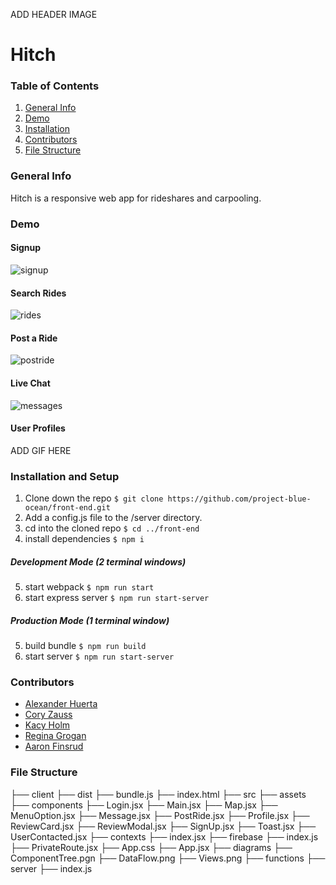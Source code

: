ADD HEADER IMAGE

# Hitch
### Table of Contents
1. [General Info](#General-Info)
2. [Demo](#Demo)
4. [Installation](#Installation-and-Setup)
5. [Contributors](#Contributors)
6. [File Structure](#File-Structure)

### General Info
Hitch is a responsive web app for rideshares and carpooling.

### Demo
#### Signup
![signup](https://user-images.githubusercontent.com/52397472/152586006-23051343-780d-4205-85dd-82963164e28f.gif)

#### Search Rides
![rides](https://user-images.githubusercontent.com/52397472/152585942-62d31d64-9924-45ec-aafb-06d2fb6b1032.gif)

#### Post a Ride
![postride](https://user-images.githubusercontent.com/52397472/152585921-b1018342-882d-455f-8609-8d8f1ac782cb.gif)

#### Live Chat
![messages](https://user-images.githubusercontent.com/75865828/152659990-30b69a96-c4cb-4887-b3e3-8eab35b58a3f.gif)

#### User Profiles
ADD GIF HERE

### Installation and Setup
1. Clone down the repo `$ git clone https://github.com/project-blue-ocean/front-end.git`
2. Add a config.js file to the /server directory.
4. cd into the cloned repo `$ cd ../front-end`
5. install dependencies `$ npm i`
##### Development Mode (2 terminal windows)
5. start webpack `$ npm run start`
6. start express server `$ npm run start-server`
##### Production Mode (1 terminal window)
5. build bundle `$ npm run build`
6. start server `$ npm run start-server`

### Contributors
- [Alexander Huerta](https://github.com/alexander-huerta)
- [Cory Zauss](https://github.com/CoryZauss)
- [Kacy Holm](https://github.com/KacyHolm)
- [Regina Grogan](https://github.com/RehReis)
- [Aaron Finsrud](https://github.com/AaronFinsrud)

### File Structure
├── client
    ├── dist
        ├── bundle.js
        ├── index.html
    ├── src
      ├── assets
      ├── components
          ├── Login.jsx
          ├── Main.jsx
          ├── Map.jsx
          ├── MenuOption.jsx
          ├── Message.jsx
          ├── PostRide.jsx
          ├── Profile.jsx
          ├── ReviewCard.jsx
          ├── ReviewModal.jsx
          ├── SignUp.jsx
          ├── Toast.jsx
          ├── UserContacted.jsx
      ├── contexts
          ├── index.jsx
      ├── firebase
          ├── index.js
          ├── PrivateRoute.jsx
      ├── App.css
      ├── App.jsx
├── diagrams
    ├── ComponentTree.pgn
    ├── DataFlow.png
    ├── Views.png
├── functions
├── server
    ├── index.js

